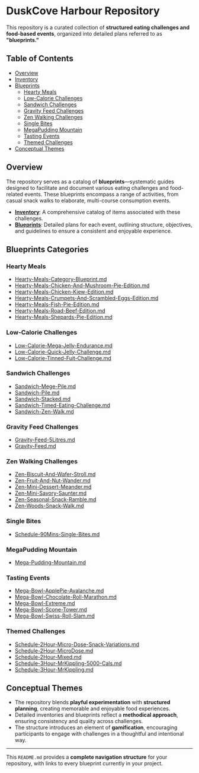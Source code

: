 # DuskCove Harbour Repository

This repository is a curated collection of **structured eating challenges and food-based events**, organized into detailed plans referred to as **"blueprints."**

## Table of Contents

- [Overview](#overview)
- [Inventory](#inventory)
- [Blueprints](#blueprints)
  - [Hearty Meals](#hearty-meals)
  - [Low-Calorie Challenges](#low-calorie-challenges)
  - [Sandwich Challenges](#sandwich-challenges)
  - [Gravity Feed Challenges](#gravity-feed-challenges)
  - [Zen Walking Challenges](#zen-walking-challenges)
  - [Single Bites](#single-bites)
  - [MegaPudding Mountain](#megapudding-mountain)
  - [Tasting Events](#tasting-events)
  - [Themed Challenges](#themed-challenges)
- [Conceptual Themes](#conceptual-themes)

## Overview

The repository serves as a catalog of **blueprints**—systematic guides designed to facilitate and document various eating challenges and food-related events. These blueprints encompass a range of activities, from casual snack walks to elaborate, multi-course consumption events.

- **[Inventory](./inventory/Inventory.md)**: A comprehensive catalog of items associated with these challenges.
- **[Blueprints](./Index.md)**: Detailed plans for each event, outlining structure, objectives, and guidelines to ensure a consistent and enjoyable experience.

## Blueprints Categories

### Hearty Meals

- [Hearty-Meals-Category-Blueprint.md](./blueprints/Hearty-Meals-Category-Blueprint.md)
- [Hearty-Meals-Chicken-And-Mushroom-Pie-Edition.md](./blueprints/Hearty-Meals-Chicken-And-Mushroom-Pie-Edition.md)
- [Hearty-Meals-Chicken-Kiew-Edition.md](./blueprints/Hearty-Meals-Chicken-Kiew-Edition.md)
- [Hearty-Meals-Crumpets-And-Scrambled-Eggs-Edition.md](./blueprints/Hearty-Meals-Crumpets-And-Scrambled-Eggs-Edition.md)
- [Hearty-Meals-Fish-Pie-Edition.md](./blueprints/Hearty-Meals-Fish-Pie-Edition.md)
- [Hearty-Meals-Road-Beef-Edition.md](./blueprints/Hearty-Meals-Road-Beef-Edition.md)
- [Hearty-Meals-Shepards-Pie-Edition.md](./blueprints/Hearty-Meals-Shepards-Pie-Edition.md)

### Low-Calorie Challenges

- [Low-Calorie-Mega-Jelly-Endurance.md](./blueprints/Low-Calorie-Mega-Jelly-Endurance.md)
- [Low-Calorie-Quick-Jelly-Challenge.md](./blueprints/Low-Calorie-Quick-Jelly-Challenge.md)
- [Low-Calorie-Tinned-Fuit-Challenge.md](./blueprints/Low-Calorie-Tinned-Fuit-Challenge.md)

### Sandwich Challenges

- [Sandwich-Mege-Pile.md](./blueprints/Sandwich-Mege-Pile.md)
- [Sandwich-Pile.md](./blueprints/Sandwich-Pile.md)
- [Sandwich-Stacked.md](./blueprints/Sandwich-Stacked.md)
- [Sandwich-Timed-Eating-Challenge.md](./blueprints/Sandwich-Timed-Eating-Challenge.md)
- [Sandwich-Zen-Walk.md](./blueprints/Sandwich-Zen-Walk.md)

### Gravity Feed Challenges

- [Gravity-Feed-5Litres.md](./blueprints/Gravity-Feed-5Litres.md)
- [Gravity-Feed.md](./blueprints/Gravity-Feed.md)

### Zen Walking Challenges

- [Zen-Biscuit-And-Wafer-Stroll.md](./blueprints/Zen-Biscuit-And-Wafer-Stroll.md)
- [Zen-Fruit-And-Nut-Wander.md](./blueprints/Zen-Fruit-And-Nut-Wander.md)
- [Zen-Mini-Dessert-Meander.md](./blueprints/Zen-Mini-Dessert-Meander.md)
- [Zen-Mini-Savory-Saunter.md](./blueprints/Zen-Mini-Savory-Saunter.md)
- [Zen-Seasonal-Snack-Ramble.md](./blueprints/Zen-Seasonal-Snack-Ramble.md)
- [Zen-Woods-Snack-Walk.md](./blueprints/Zen-Woods-Snack-Walk.md)

### Single Bites

- [Schedule-90Mins-Single-Bites.md](./blueprints/Schedule-90Mins-Single-Bites.md)

### MegaPudding Mountain

- [Mega-Pudding-Mountain.md](./blueprints/Mega-Pudding-Mountain.md)

### Tasting Events

- [Mega-Bowl-ApplePie-Avalanche.md](./blueprints/Mega-Bowl-ApplePie-Avalanche.md)
- [Mega-Bowl-Chocolate-Roll-Marathon.md](./blueprints/Mega-Bowl-Chocolate-Roll-Marathon.md)
- [Mega-Bowl-Extreme.md](./blueprints/Mega-Bowl-Extreme.md)
- [Mega-Bowl-Scone-Tower.md](./blueprints/Mega-Bowl-Scone-Tower.md)
- [Mega-Bowl-Swiss-Roll-Slam.md](./blueprints/Mega-Bowl-Swiss-Roll-Slam.md)

### Themed Challenges

- [Schedule-2Hour-Micro-Dose-Snack-Variations.md](./blueprints/Schedule-2Hour-Micro-Dose-Snack-Variations.md)
- [Schedule-2Hour-MicroDose.md](./blueprints/Schedule-2Hour-MicroDose.md)
- [Schedule-2Hour-Mixed.md](./blueprints/Schedule-2Hour-Mixed.md)
- [Schedule-3Hour-MrKippling-5000-Cals.md](./blueprints/Schedule-3Hour-MrKippling-5000-Cals.md)
- [Schedule-3Hour-MrKippling.md](./blueprints/Schedule-3Hour-MrKippling.md)

## Conceptual Themes

- The repository blends **playful experimentation** with **structured planning**, creating memorable and enjoyable food experiences.
- Detailed inventories and blueprints reflect a **methodical approach**, ensuring consistency and quality across challenges.
- The structure introduces an element of **gamification**, encouraging participants to engage with challenges in a thoughtful and intentional way.

---

This `README.md` provides a **complete navigation structure** for your repository, with links to every blueprint currently in your project.
